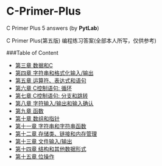 # C-Primer-Plus
C Primer Plus 5 answers (by **PytLab**)

C Primer Plus(第五版) 编程练习答案(全部本人所写，仅供参考)

###Table of Content

 - [第三章 数据和C](https://github.com/PytLab/C-Primer-Plus/tree/master/ch03)
 - [第四章 字符串和格式化输入/输出](https://github.com/PytLab/C-Primer-Plus/tree/master/ch04)
 - [第五章 运算符、表达式和语句](https://github.com/PytLab/C-Primer-Plus/tree/master/ch05)
 - [第六章 C控制语句: 循环](https://github.com/PytLab/C-Primer-Plus/tree/master/ch06)
 - [第七章 C控制语句: 分支和跳转](https://github.com/PytLab/C-Primer-Plus/tree/master/ch07)
 - [第八章 字符输入/输出和输入确认](https://github.com/PytLab/C-Primer-Plus/tree/master/ch08)
 - [第九章 函数](https://github.com/PytLab/C-Primer-Plus/tree/master/ch09)
 - [第十章 数组和指针](https://github.com/PytLab/C-Primer-Plus/tree/master/ch10)
 - [第十一章 字符串和字符串函数](https://github.com/PytLab/C-Primer-Plus/tree/master/ch11)
 - [第十二章 存储类、链接和内存管理](https://github.com/PytLab/C-Primer-Plus/tree/master/ch12)
 - [第十三章 文件输入/输出](https://github.com/PytLab/C-Primer-Plus/tree/master/ch13)
 - [第十四章 结构和其他数据形式](https://github.com/PytLab/C-Primer-Plus/tree/master/ch14)
 - [第十五章 位操作](https://github.com/PytLab/C-Primer-Plus/tree/master/ch15)